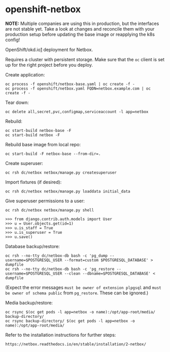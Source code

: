 # openshift-netbox

**NOTE:** Multiple companies are using this in production, but the interfaces are
not stable yet. Take a look at changes and reconcile them with your production
setup before updating the base image or reapplying the k8s config!

OpenShift/okd.io[1] deployment for Netbox.

Requires a cluster with persistent storage. Make sure that the `oc` client is 
set up for the right project before you deploy.

Create application:

    oc process -f openshift/netbox-base.yaml | oc create -f -
    oc process -f openshift/netbox.yaml FQDN=netbox.example.com | oc create -f -

Tear down:

    oc delete all,secret,pvc,configmap,serviceaccount -l app=netbox

Rebuild:

    oc start-build netbox-base -F
    oc start-build netbox -F

Rebuild base image from local repo:

    oc start-build -F netbox-base --from-dir=.

Create superuser:

    oc rsh dc/netbox netbox/manage.py createsuperuser
    
Import fixtures (if desired):
    
    oc rsh dc/netbox netbox/manage.py loaddata initial_data
    
Give superuser permissions to a user:

    oc rsh dc/netbox netbox/manage.py shell
    
    >>> from django.contrib.auth.models import User
    >>> u = User.objects.get(id=1)
    >>> u.is_staff = True
    >>> u.is_superuser = True
    >>> u.save()

Database backup/restore:

    oc rsh --no-tty dc/netbox-db bash -c 'pg_dump --username=$POSTGRESQL_USER --format=custom $POSTGRESQL_DATABASE' > dumpfile
    oc rsh --no-tty dc/netbox-db bash -c 'pg_restore --username=$POSTGRESQL_USER --clean --dbname=$POSTGRESQL_DATABASE' < dumpfile

(Expect the error messages `must be owner of extension plpgsql` and `must be
owner of schema public` from `pg_restore`. These can be ignored.)

Media backup/restore:

    oc rsync $(oc get pods -l app=netbox -o name):/opt/app-root/media/ backup-directory/
    oc rsync backup-directory/ $(oc get pods -l app=netbox -o name):/opt/app-root/media/

Refer to the installation instructions for further steps:

    https://netbox.readthedocs.io/en/stable/installation/2-netbox/


[1]: https://github.com/openshift/origin
